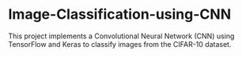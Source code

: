 # Image-Classification-using-CNN
This project implements a Convolutional Neural Network (CNN) using TensorFlow and Keras to classify images from the CIFAR-10 dataset. 
